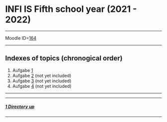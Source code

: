 # INFI IS Fifth school year (2021 - 2022)

----

Moodle ID=[164](https://moodle2.htlinn.ac.at/course/view.php?id=164)

----

Indexes of topics (chronogical order)
-------------------------------------

1. Aufgabe [1](./Aufgabe01/lab_report_1_kefer.pdf)
2. Aufgabe [2](./Aufgabe02/lab_report_2_kefer.pdf) (not yet included)
3. Aufgabe [3](./Aufgabe03/lab_report_3_kefer.pdf) (not yet included)
4. Aufgabe [4](./Aufgabe04/lab_report_4_kefer.pdf) (not yet included)

----
----

##### [1 Directory up](./../README.md)

----
